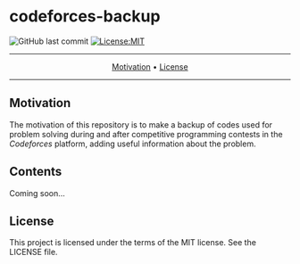# codeforces-backup

![GitHub last commit](https://img.shields.io/github/last-commit/iOlvera56/codeforces-backup?label=Last%20commit&logo=github)
[![License:MIT](https://img.shields.io/badge/License-MIT-green.svg)](https://opensource.org/licenses/MIT)

---
<p align="center">
    <a href="#">Motivation</a> &bull;
    <a href="#License">License</a>
</p>

---



## Motivation

The motivation of this repository is to make a backup of codes used for problem solving during and after competitive programming contests in the _Codeforces_ platform, adding useful information about the problem.



## Contents

Coming soon...



## License

This project is licensed under the terms of the MIT license. See the LICENSE file.
